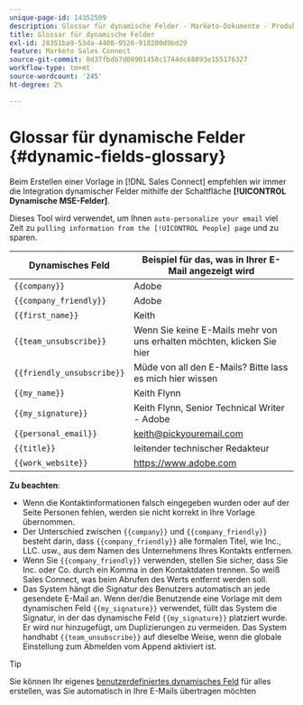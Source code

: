```yaml
---
unique-page-id: 14352509
description: Glossar für dynamische Felder - Marketo-Dokumente - Produktdokumentation
title: Glossar für dynamische Felder
exl-id: 28351ba9-53da-4408-9526-918200d9bd29
feature: Marketo Sales Connect
source-git-commit: 0d37fbdb7d08901458c1744dc68893e155176327
workflow-type: tm+mt
source-wordcount: '245'
ht-degree: 2%

---
```


# Glossar für dynamische Felder {#dynamic-fields-glossary}

Beim Erstellen einer Vorlage in [!DNL Sales Connect] empfehlen wir immer die Integration dynamischer Felder mithilfe der Schaltfläche **[!UICONTROL Dynamische MSE-Felder]**.

Dieses Tool wird verwendet, um Ihnen `auto-personalize your email` viel Zeit zu `pulling information from the [!UICONTROL People] page` und zu sparen.

| Dynamisches Feld | Beispiel für das, was in Ihrer E-Mail angezeigt wird |
|---|---|
| `{{company}}` | Adobe |
| `{{company_friendly}}` | Adobe |
| `{{first_name}}` | Keith |
| `{{team_unsubscribe}}` | Wenn Sie keine E-Mails mehr von uns erhalten möchten, klicken Sie hier |
| `{{friendly_unsubscribe}}` | Müde von all den E-Mails? Bitte lass es mich hier wissen |
| `{{my_name}}` | Keith Flynn |
| `{{my_signature}}` | Keith Flynn, Senior Technical Writer - Adobe |
| `{{personal_email}}` | keith@pickyouremail.com |
| `{{title}}` | leitender technischer Redakteur |
| `{{work_website}}` | https://www.adobe.com |

**Zu beachten**:

* Wenn die Kontaktinformationen falsch eingegeben wurden oder auf der Seite Personen fehlen, werden sie nicht korrekt in Ihre Vorlage übernommen.
* Der Unterschied zwischen `{{company}}` und `{{company_friendly}}` besteht darin, dass `{{company_friendly}}` alle formalen Titel, wie Inc., LLC. usw., aus dem Namen des Unternehmens Ihres Kontakts entfernen.
* Wenn Sie `{{company_friendly}}` verwenden, stellen Sie sicher, dass Sie Inc. oder Co. durch ein Komma in den Kontaktdaten trennen. So weiß Sales Connect, was beim Abrufen des Werts entfernt werden soll.
* Das System hängt die Signatur des Benutzers automatisch an jede gesendete E-Mail an. Wenn der/die Benutzende eine Vorlage mit dem dynamischen Feld `{{my_signature}}` verwendet, füllt das System die Signatur, in der das dynamische Feld `{{my_signature}}` platziert wurde. Er wird nur hinzugefügt, um Duplizierungen zu vermeiden. Das System handhabt `{{team_unsubscribe}}` auf dieselbe Weise, wenn die globale Einstellung zum Abmelden vom Append aktiviert ist.

>[!TIP]
>
>Sie können Ihr eigenes [benutzerdefiniertes dynamisches Feld](/help/marketo/product-docs/marketo-sales-connect/templates/dynamic-fields/create-custom-dynamic-fields.md) für alles erstellen, was Sie automatisch in Ihre E-Mails übertragen möchten
